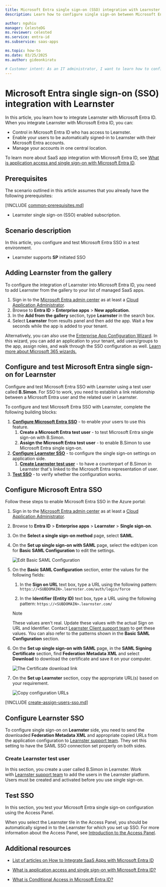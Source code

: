 ```yaml
---
title: Microsoft Entra single sign-on (SSO) integration with Learnster
description: Learn how to configure single sign-on between Microsoft Entra ID and Learnster.

author: nguhiu
manager: CelesteDG
ms.reviewer: celested
ms.service: entra-id
ms.subservice: saas-apps

ms.topic: how-to
ms.date: 03/25/2025
ms.author: gideonkiratu

# Customer intent: As an IT administrator, I want to learn how to configure single sign-on between Microsoft Entra ID and Learnster so that I can control who has access to Learnster, enable automatic sign-in with Microsoft Entra accounts, and manage my accounts in one central location.
---
```


# Microsoft Entra single sign-on (SSO) integration with Learnster

In this article,  you learn how to integrate Learnster with Microsoft Entra ID. When you integrate Learnster with Microsoft Entra ID, you can:

* Control in Microsoft Entra ID who has access to Learnster.
* Enable your users to be automatically signed-in to Learnster with their Microsoft Entra accounts.
* Manage your accounts in one central location.

To learn more about SaaS app integration with Microsoft Entra ID, see [What is application access and single sign-on with Microsoft Entra ID](~/identity/enterprise-apps/what-is-single-sign-on.md).

## Prerequisites
The scenario outlined in this article assumes that you already have the following prerequisites:

[!INCLUDE [common-prerequisites.md](~/identity/saas-apps/includes/common-prerequisites.md)]
* Learnster single sign-on (SSO) enabled subscription.

## Scenario description

In this article,  you configure and test Microsoft Entra SSO in a test environment.

* Learnster supports **SP** initiated SSO

## Adding Learnster from the gallery

To configure the integration of Learnster into Microsoft Entra ID, you need to add Learnster from the gallery to your list of managed SaaS apps.

1. Sign in to the [Microsoft Entra admin center](https://entra.microsoft.com) as at least a [Cloud Application Administrator](~/identity/role-based-access-control/permissions-reference.md#cloud-application-administrator).
1. Browse to **Entra ID** > **Enterprise apps** > **New application**.
1. In the **Add from the gallery** section, type **Learnster** in the search box.
1. Select **Learnster** from results panel and then add the app. Wait a few seconds while the app is added to your tenant.

 Alternatively, you can also use the [Enterprise App Configuration Wizard](https://portal.office.com/AdminPortal/home?Q=Docs#/azureadappintegration). In this wizard, you can add an application to your tenant, add users/groups to the app, assign roles, and walk through the SSO configuration as well. [Learn more about Microsoft 365 wizards.](/microsoft-365/admin/misc/azure-ad-setup-guides)

<a name='configure-and-test-azure-ad-single-sign-on-for-learnster'></a>

## Configure and test Microsoft Entra single sign-on for Learnster

Configure and test Microsoft Entra SSO with Learnster using a test user called **B.Simon**. For SSO to work, you need to establish a link relationship between a Microsoft Entra user and the related user in Learnster.

To configure and test Microsoft Entra SSO with Learnster, complete the following building blocks:

1. **[Configure Microsoft Entra SSO](#configure-azure-ad-sso)** - to enable your users to use this feature.
    1. **Create a Microsoft Entra test user** - to test Microsoft Entra single sign-on with B.Simon.
    1. **Assign the Microsoft Entra test user** - to enable B.Simon to use Microsoft Entra single sign-on.
1. **[Configure Learnster SSO](#configure-learnster-sso)** - to configure the single sign-on settings on application side.
    1. **[Create Learnster test user](#create-learnster-test-user)** - to have a counterpart of B.Simon in Learnster that's linked to the Microsoft Entra representation of user.
1. **[Test SSO](#test-sso)** - to verify whether the configuration works.

<a name='configure-azure-ad-sso'></a>

## Configure Microsoft Entra SSO

Follow these steps to enable Microsoft Entra SSO in the Azure portal:

1. Sign in to the [Microsoft Entra admin center](https://entra.microsoft.com) as at least a [Cloud Application Administrator](~/identity/role-based-access-control/permissions-reference.md#cloud-application-administrator).
1. Browse to **Entra ID** > **Enterprise apps** > **Learnster** > **Single sign-on**.
1. On the **Select a single sign-on method** page, select **SAML**.
1. On the **Set up single sign-on with SAML** page, select the edit/pen icon for **Basic SAML Configuration** to edit the settings.

   ![Edit Basic SAML Configuration](common/edit-urls.png)

1. On the **Basic SAML Configuration** section, enter the values for the following fields:
   1. In the **Sign on URL** text box, type a URL using the following pattern:
    `https://<SUBDOMAIN>.learnster.com/auth/login/force`

   1. In the **Identifier (Entity ID)** text box, type a URL using the following pattern:
    `https://<SUBDOMAIN>.learnster.com/`

	> [!NOTE]
	> These values aren't real. Update these values with the actual Sign on URL and Identifier. Contact [Learnster Client support team](mailto:support@learnster.com) to get these values. You can also refer to the patterns shown in the **Basic SAML Configuration** section.

1. On the **Set up single sign-on with SAML** page, in the **SAML Signing Certificate** section,  find **Federation Metadata XML** and select **Download** to download the certificate and save it on your computer.

	![The Certificate download link](common/metadataxml.png)

1. On the **Set up Learnster** section, copy the appropriate URL(s) based on your requirement.

	![Copy configuration URLs](common/copy-configuration-urls.png)

<a name='create-an-azure-ad-test-user'></a>

[!INCLUDE [create-assign-users-sso.md](~/identity/saas-apps/includes/create-assign-users-sso.md)]

## Configure Learnster SSO

To configure single sign-on on **Learnster** side, you need to send the downloaded **Federation Metadata XML** and appropriate copied URLs from the application configuration to [Learnster support team](mailto:support@learnster.com). They set this setting to have the SAML SSO connection set properly on both sides.

### Create Learnster test user

In this section, you create a user called B.Simon in Learnster. Work with [Learnster support team](mailto:support@learnster.com) to add the users in the Learnster platform. Users must be created and activated before you use single sign-on.

## Test SSO 

In this section, you test your Microsoft Entra single sign-on configuration using the Access Panel.

When you select the Learnster tile in the Access Panel, you should be automatically signed in to the Learnster for which you set up SSO. For more information about the Access Panel, see [Introduction to the Access Panel](https://support.microsoft.com/account-billing/sign-in-and-start-apps-from-the-my-apps-portal-2f3b1bae-0e5a-4a86-a33e-876fbd2a4510).

## Additional resources

- [List of articles on How to Integrate SaaS Apps with Microsoft Entra ID](./tutorial-list.md)

- [What is application access and single sign-on with Microsoft Entra ID?](~/identity/enterprise-apps/what-is-single-sign-on.md)

- [What is Conditional Access in Microsoft Entra ID?](~/identity/conditional-access/overview.md)
